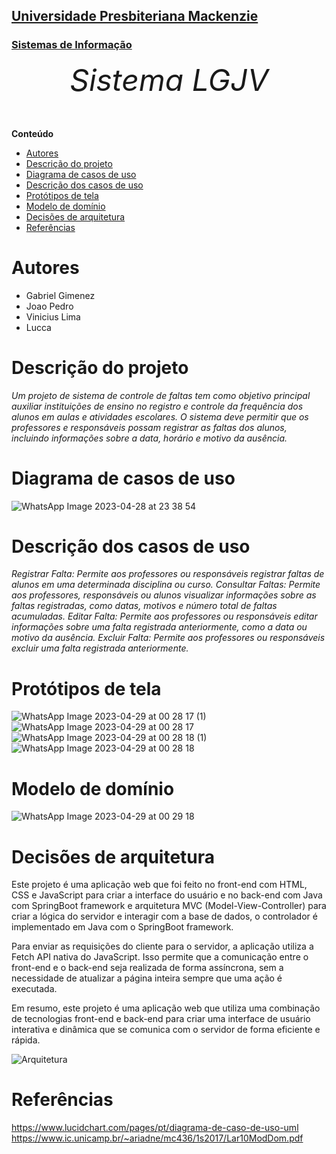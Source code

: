 

<h2><a href= "https://www.mackenzie.br">Universidade Presbiteriana Mackenzie</a></h2>
<h3><a href= "https://www.mackenzie.br/graduacao/sao-paulo-higienopolis/sistemas-de-informacao">Sistemas de Informação</a></h3>


<font size="+12"><center>
*Sistema LGJV*
</center></font> 



**Conteúdo**

- [Autores](#autores)
- [Descrição do projeto](#descrição-do-projeto)
- [Diagrama de casos de uso](#diagrama-de-casos-de-uso)
- [Descrição dos casos de uso](#descrição-dos-casos-de-uso)
- [Protótipos de tela](#protótipos-de-tela)
- [Modelo de domínio](#modelo-de-domínio)
- [Decisões de arquitetura](#decisões-de-arquitetura)
- [Referências](#referências)


# Autores

* Gabriel Gimenez
* Joao Pedro
* Vinicius Lima
* Lucca

# Descrição do projeto



*Um projeto de sistema de controle de faltas tem como objetivo principal auxiliar instituições de ensino no registro e controle da frequência dos alunos em aulas e atividades escolares. O sistema deve permitir que os professores e responsáveis possam registrar as faltas dos alunos, incluindo informações sobre a data, horário e motivo da ausência.*


# Diagrama de casos de uso

![WhatsApp Image 2023-04-28 at 23 38 54](https://user-images.githubusercontent.com/100170755/235280263-f13e4d31-7af0-496f-ba2e-6b08a16c6377.jpeg)


# Descrição dos casos de uso

*Registrar Falta: Permite aos professores ou responsáveis registrar faltas de alunos em uma determinada disciplina ou curso.
Consultar Faltas: Permite aos professores, responsáveis ou alunos visualizar informações sobre as faltas registradas, como datas, motivos e número total de faltas acumuladas.
Editar Falta: Permite aos professores ou responsáveis editar informações sobre uma falta registrada anteriormente, como a data ou motivo da ausência.
Excluir Falta: Permite aos professores ou responsáveis excluir uma falta registrada anteriormente.*

# Protótipos de tela

![WhatsApp Image 2023-04-29 at 00 28 17 (1)](https://user-images.githubusercontent.com/100170755/235281486-a747e194-5418-44a9-b5e4-e014ef90599d.jpeg)
![WhatsApp Image 2023-04-29 at 00 28 17](https://user-images.githubusercontent.com/100170755/235281487-b39646bc-8e42-4687-a515-9244ad1b6178.jpeg)
![WhatsApp Image 2023-04-29 at 00 28 18 (1)](https://user-images.githubusercontent.com/100170755/235281488-89e25e7f-923b-43fe-9f19-9e8607605fa1.jpeg)
![WhatsApp Image 2023-04-29 at 00 28 18](https://user-images.githubusercontent.com/100170755/235281489-394dcbe1-703b-49f6-9fec-36faaef939d4.jpeg)


# Modelo de domínio

![WhatsApp Image 2023-04-29 at 00 29 18](https://user-images.githubusercontent.com/100170755/235281446-819e7882-f16b-4b34-90d0-5f7289c47f4c.jpeg)



# Decisões de arquitetura
Este projeto é uma aplicação web que foi feito no front-end com HTML, CSS e JavaScript para criar a interface do usuário e no back-end com Java com SpringBoot framework e arquitetura MVC (Model-View-Controller) para criar a lógica do servidor e interagir com a base de dados, o controlador é implementado em Java com o SpringBoot framework.

Para enviar as requisições do cliente para o servidor, a aplicação utiliza a Fetch API nativa do JavaScript. Isso permite que a comunicação entre o front-end e o back-end seja realizada de forma assíncrona, sem a necessidade de atualizar a página inteira sempre que uma ação é executada.

Em resumo, este projeto é uma aplicação web que utiliza uma combinação de tecnologias front-end e back-end para criar uma interface de usuário interativa e dinâmica que se comunica com o servidor de forma eficiente e rápida.
 


![Arquitetura](https://user-images.githubusercontent.com/100170755/221261944-670d5623-f71a-4bcb-a5b6-f6a427906fce.png)



# Referências

https://www.lucidchart.com/pages/pt/diagrama-de-caso-de-uso-uml
https://www.ic.unicamp.br/~ariadne/mc436/1s2017/Lar10ModDom.pdf
